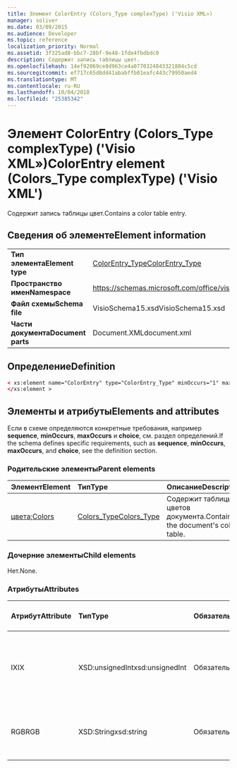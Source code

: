 ```yaml
---
title: Элемент ColorEntry (Colors_Type complexType) ('Visio XML»)
manager: soliver
ms.date: 03/09/2015
ms.audience: Developer
ms.topic: reference
localization_priority: Normal
ms.assetid: 3f325ad8-bbc7-28bf-9e48-1fde4fbdbdc0
description: Содержит запись таблицы цвет.
ms.openlocfilehash: 14ef92069ce8d963ce4a0770324843321804c5cd
ms.sourcegitcommit: ef717c65d8dd41ababffb01eafc443c79950aed4
ms.translationtype: MT
ms.contentlocale: ru-RU
ms.lasthandoff: 10/04/2018
ms.locfileid: "25385342"
---
```

# <a name="colorentry-element-colorstype-complextype-visio-xml"></a><span data-ttu-id="cc6f9-103">Элемент ColorEntry (Colors_Type complexType) ('Visio XML»)</span><span class="sxs-lookup"><span data-stu-id="cc6f9-103">ColorEntry element (Colors_Type complexType) ('Visio XML')</span></span>

<span data-ttu-id="cc6f9-104">Содержит запись таблицы цвет.</span><span class="sxs-lookup"><span data-stu-id="cc6f9-104">Contains a color table entry.</span></span>
  
## <a name="element-information"></a><span data-ttu-id="cc6f9-105">Сведения об элементе</span><span class="sxs-lookup"><span data-stu-id="cc6f9-105">Element information</span></span>

|||
|:-----|:-----|
|<span data-ttu-id="cc6f9-106">**Тип элемента**</span><span class="sxs-lookup"><span data-stu-id="cc6f9-106">**Element type**</span></span> <br/> |[<span data-ttu-id="cc6f9-107">ColorEntry_Type</span><span class="sxs-lookup"><span data-stu-id="cc6f9-107">ColorEntry_Type</span></span>](colorentry_type-complextypevisio-xml.md) <br/> |
|<span data-ttu-id="cc6f9-108">**Пространство имен**</span><span class="sxs-lookup"><span data-stu-id="cc6f9-108">**Namespace**</span></span> <br/> |https://schemas.microsoft.com/office/visio/2012/main  <br/> |
|<span data-ttu-id="cc6f9-109">**Файл схемы**</span><span class="sxs-lookup"><span data-stu-id="cc6f9-109">**Schema file**</span></span> <br/> |<span data-ttu-id="cc6f9-110">VisioSchema15.xsd</span><span class="sxs-lookup"><span data-stu-id="cc6f9-110">VisioSchema15.xsd</span></span>  <br/> |
|<span data-ttu-id="cc6f9-111">**Части документа**</span><span class="sxs-lookup"><span data-stu-id="cc6f9-111">**Document parts**</span></span> <br/> |<span data-ttu-id="cc6f9-112">Document.XML</span><span class="sxs-lookup"><span data-stu-id="cc6f9-112">document.xml</span></span>  <br/> |
   
## <a name="definition"></a><span data-ttu-id="cc6f9-113">Определение</span><span class="sxs-lookup"><span data-stu-id="cc6f9-113">Definition</span></span>

```XML
< xs:element name="ColorEntry" type="ColorEntry_Type" minOccurs="1" maxOccurs="unbounded" >
</xs:element >
```

## <a name="elements-and-attributes"></a><span data-ttu-id="cc6f9-114">Элементы и атрибуты</span><span class="sxs-lookup"><span data-stu-id="cc6f9-114">Elements and attributes</span></span>

<span data-ttu-id="cc6f9-115">Если в схеме определяются конкретные требования, например **sequence**, **minOccurs**, **maxOccurs** и **choice**, см. раздел определений.</span><span class="sxs-lookup"><span data-stu-id="cc6f9-115">If the schema defines specific requirements, such as **sequence**, **minOccurs**, **maxOccurs**, and **choice**, see the definition section.</span></span> 
  
### <a name="parent-elements"></a><span data-ttu-id="cc6f9-116">Родительские элементы</span><span class="sxs-lookup"><span data-stu-id="cc6f9-116">Parent elements</span></span>

|<span data-ttu-id="cc6f9-117">**Элемент**</span><span class="sxs-lookup"><span data-stu-id="cc6f9-117">**Element**</span></span>|<span data-ttu-id="cc6f9-118">**Тип**</span><span class="sxs-lookup"><span data-stu-id="cc6f9-118">**Type**</span></span>|<span data-ttu-id="cc6f9-119">**Описание**</span><span class="sxs-lookup"><span data-stu-id="cc6f9-119">**Description**</span></span>|
|:-----|:-----|:-----|
|[<span data-ttu-id="cc6f9-120">цвета;</span><span class="sxs-lookup"><span data-stu-id="cc6f9-120">Colors</span></span>](colors-element-visiodocument_type-complextypevisio-xml.md) <br/> |[<span data-ttu-id="cc6f9-121">Colors_Type</span><span class="sxs-lookup"><span data-stu-id="cc6f9-121">Colors_Type</span></span>](colors_type-complextypevisio-xml.md) <br/> |<span data-ttu-id="cc6f9-122">Содержит таблицы цветов документа.</span><span class="sxs-lookup"><span data-stu-id="cc6f9-122">Contains the document's color table.</span></span>  <br/> |
   
### <a name="child-elements"></a><span data-ttu-id="cc6f9-123">Дочерние элементы</span><span class="sxs-lookup"><span data-stu-id="cc6f9-123">Child elements</span></span>

<span data-ttu-id="cc6f9-124">Нет.</span><span class="sxs-lookup"><span data-stu-id="cc6f9-124">None.</span></span>
  
### <a name="attributes"></a><span data-ttu-id="cc6f9-125">Атрибуты</span><span class="sxs-lookup"><span data-stu-id="cc6f9-125">Attributes</span></span>

|<span data-ttu-id="cc6f9-126">**Атрибут**</span><span class="sxs-lookup"><span data-stu-id="cc6f9-126">**Attribute**</span></span>|<span data-ttu-id="cc6f9-127">**Тип**</span><span class="sxs-lookup"><span data-stu-id="cc6f9-127">**Type**</span></span>|<span data-ttu-id="cc6f9-128">**Обязательный**</span><span class="sxs-lookup"><span data-stu-id="cc6f9-128">**Required**</span></span>|<span data-ttu-id="cc6f9-129">**Описание**</span><span class="sxs-lookup"><span data-stu-id="cc6f9-129">**Description**</span></span>|<span data-ttu-id="cc6f9-130">**Возможные значения**</span><span class="sxs-lookup"><span data-stu-id="cc6f9-130">**Possible values**</span></span>|
|:-----|:-----|:-----|:-----|:-----|
|<span data-ttu-id="cc6f9-131">IX</span><span class="sxs-lookup"><span data-stu-id="cc6f9-131">IX</span></span>  <br/> |<span data-ttu-id="cc6f9-132">XSD:unsignedInt</span><span class="sxs-lookup"><span data-stu-id="cc6f9-132">xsd:unsignedInt</span></span>  <br/> |<span data-ttu-id="cc6f9-133">Обязательный</span><span class="sxs-lookup"><span data-stu-id="cc6f9-133">required</span></span>  <br/> |<span data-ttu-id="cc6f9-134">Отсчитываемый от нуля индекс элемента в рамках родительского элемента.</span><span class="sxs-lookup"><span data-stu-id="cc6f9-134">The zero-based index of the element within its parent element.</span></span>  <br/> |<span data-ttu-id="cc6f9-135">Значения типа xsd:unsignedInt.</span><span class="sxs-lookup"><span data-stu-id="cc6f9-135">Values of the xsd:unsignedInt type.</span></span>  <br/> |
|<span data-ttu-id="cc6f9-136">RGB</span><span class="sxs-lookup"><span data-stu-id="cc6f9-136">RGB</span></span>  <br/> |<span data-ttu-id="cc6f9-137">XSD:String</span><span class="sxs-lookup"><span data-stu-id="cc6f9-137">xsd:string</span></span>  <br/> |<span data-ttu-id="cc6f9-138">Обязательный</span><span class="sxs-lookup"><span data-stu-id="cc6f9-138">required</span></span>  <br/> |<span data-ttu-id="cc6f9-139">Шестнадцатеричное значение цвета из таблицы назначения.</span><span class="sxs-lookup"><span data-stu-id="cc6f9-139">The hexadecimal value of the color table entry.</span></span>  <br/> |<span data-ttu-id="cc6f9-140">Значения типа xsd:string.</span><span class="sxs-lookup"><span data-stu-id="cc6f9-140">Values of the xsd:string type.</span></span>  <br/> |
   

